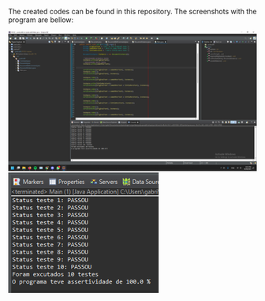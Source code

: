The created codes can be found in this repository. The screenshots with the program are bellow:

![Main Screen](https://raw.githubusercontent.com/gabrielrbernardi/POO2-2021-2/master/pratica08/Screenshot%202021-10-18%20180419.png)
![Close code](https://raw.githubusercontent.com/gabrielrbernardi/POO2-2021-2/master/pratica08/Screenshot%202021-10-18%20180435.png)
